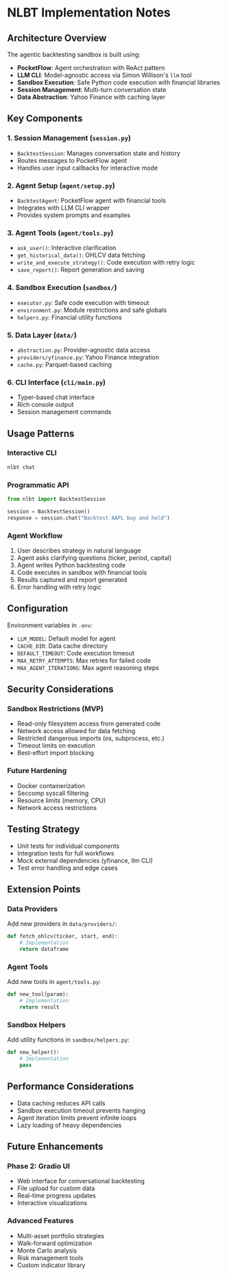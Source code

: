 # NLBT Implementation Notes

## Architecture Overview

The agentic backtesting sandbox is built using:

- **PocketFlow**: Agent orchestration with ReAct pattern
- **LLM CLI**: Model-agnostic access via Simon Willison's `llm` tool
- **Sandbox Execution**: Safe Python code execution with financial libraries
- **Session Management**: Multi-turn conversation state
- **Data Abstraction**: Yahoo Finance with caching layer

## Key Components

### 1. Session Management (`session.py`)
- `BacktestSession`: Manages conversation state and history
- Routes messages to PocketFlow agent
- Handles user input callbacks for interactive mode

### 2. Agent Setup (`agent/setup.py`)
- `BacktestAgent`: PocketFlow agent with financial tools
- Integrates with LLM CLI wrapper
- Provides system prompts and examples

### 3. Agent Tools (`agent/tools.py`)
- `ask_user()`: Interactive clarification
- `get_historical_data()`: OHLCV data fetching
- `write_and_execute_strategy()`: Code execution with retry logic
- `save_report()`: Report generation and saving

### 4. Sandbox Execution (`sandbox/`)
- `executor.py`: Safe code execution with timeout
- `environment.py`: Module restrictions and safe globals
- `helpers.py`: Financial utility functions

### 5. Data Layer (`data/`)
- `abstraction.py`: Provider-agnostic data access
- `providers/yfinance.py`: Yahoo Finance integration
- `cache.py`: Parquet-based caching

### 6. CLI Interface (`cli/main.py`)
- Typer-based chat interface
- Rich console output
- Session management commands

## Usage Patterns

### Interactive CLI
```bash
nlbt chat
```

### Programmatic API
```python
from nlbt import BacktestSession

session = BacktestSession()
response = session.chat("Backtest AAPL buy and hold")
```

### Agent Workflow
1. User describes strategy in natural language
2. Agent asks clarifying questions (ticker, period, capital)
3. Agent writes Python backtesting code
4. Code executes in sandbox with financial tools
5. Results captured and report generated
6. Error handling with retry logic

## Configuration

Environment variables in `.env`:
- `LLM_MODEL`: Default model for agent
- `CACHE_DIR`: Data cache directory
- `DEFAULT_TIMEOUT`: Code execution timeout
- `MAX_RETRY_ATTEMPTS`: Max retries for failed code
- `MAX_AGENT_ITERATIONS`: Max agent reasoning steps

## Security Considerations

### Sandbox Restrictions (MVP)
- Read-only filesystem access from generated code
- Network access allowed for data fetching
- Restricted dangerous imports (os, subprocess, etc.)
- Timeout limits on execution
- Best-effort import blocking

### Future Hardening
- Docker containerization
- Seccomp syscall filtering
- Resource limits (memory, CPU)
- Network access restrictions

## Testing Strategy

- Unit tests for individual components
- Integration tests for full workflows
- Mock external dependencies (yfinance, llm CLI)
- Test error handling and edge cases

## Extension Points

### Data Providers
Add new providers in `data/providers/`:
```python
def fetch_ohlcv(ticker, start, end):
    # Implementation
    return dataframe
```

### Agent Tools
Add new tools in `agent/tools.py`:
```python
def new_tool(param):
    # Implementation
    return result
```

### Sandbox Helpers
Add utility functions in `sandbox/helpers.py`:
```python
def new_helper():
    # Implementation
    pass
```

## Performance Considerations

- Data caching reduces API calls
- Sandbox execution timeout prevents hanging
- Agent iteration limits prevent infinite loops
- Lazy loading of heavy dependencies

## Future Enhancements

### Phase 2: Gradio UI
- Web interface for conversational backtesting
- File upload for custom data
- Real-time progress updates
- Interactive visualizations

### Advanced Features
- Multi-asset portfolio strategies
- Walk-forward optimization
- Monte Carlo analysis
- Risk management tools
- Custom indicator library
